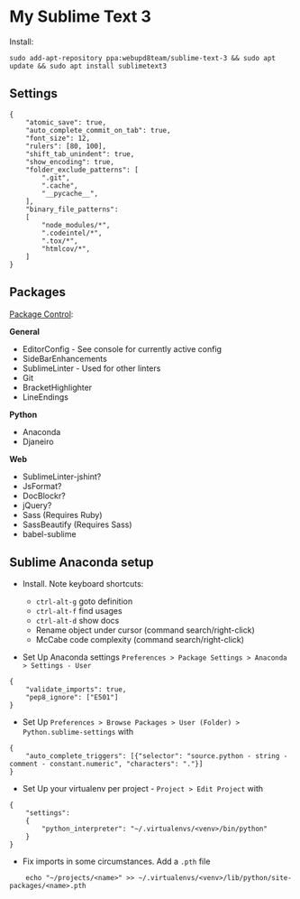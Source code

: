 # My Sublime Text 3

Install:

	sudo add-apt-repository ppa:webupd8team/sublime-text-3 && sudo apt update && sudo apt install sublimetext3


## Settings

```
{
    "atomic_save": true,
    "auto_complete_commit_on_tab": true,
    "font_size": 12,
    "rulers": [80, 100],
    "shift_tab_unindent": true,
    "show_encoding": true,
    "folder_exclude_patterns": [
        ".git",
        ".cache",
        "__pycache__",
    ],
    "binary_file_patterns":
    [
        "node_modules/*",
        ".codeintel/*",
        ".tox/*",
        "htmlcov/*",
    ]
}
```

## Packages

[Package Control](https://packagecontrol.io/installation):

**General**

- EditorConfig - See console for currently active config
- SideBarEnhancements
- SublimeLinter - Used for other linters
- Git
- BracketHighlighter
- LineEndings

**Python**

- Anaconda
- Djaneiro

**Web**

- SublimeLinter-jshint?
- JsFormat?
- DocBlockr?
- jQuery?
- Sass (Requires Ruby)
- SassBeautify (Requires Sass)
- babel-sublime


## Sublime Anaconda setup

- Install. Note keyboard shortcuts:
    - `ctrl-alt-g` goto definition
    - `ctrl-alt-f` find usages
    - `ctrl-alt-d` show docs
    - Rename object under cursor (command search/right-click)
    - McCabe code complexity (command search/right-click)

- Set Up Anaconda settings `Preferences > Package Settings > Anaconda > Settings - User`

```
{
    "validate_imports": true,
    "pep8_ignore": ["E501"]
}
```

- Set Up `Preferences > Browse Packages > User (Folder) > Python.sublime-settings` with

```
{
    "auto_complete_triggers": [{"selector": "source.python - string - comment - constant.numeric", "characters": "."}]
}
```

- Set Up your virtualenv per project - `Project > Edit Project` with

```
{
	"settings":
	{
		"python_interpreter": "~/.virtualenvs/<venv>/bin/python"
	}
}
```

- Fix imports in some circumstances. Add a `.pth` file

```
    echo "~/projects/<name>" >> ~/.virtualenvs/<venv>/lib/python/site-packages/<name>.pth
```
